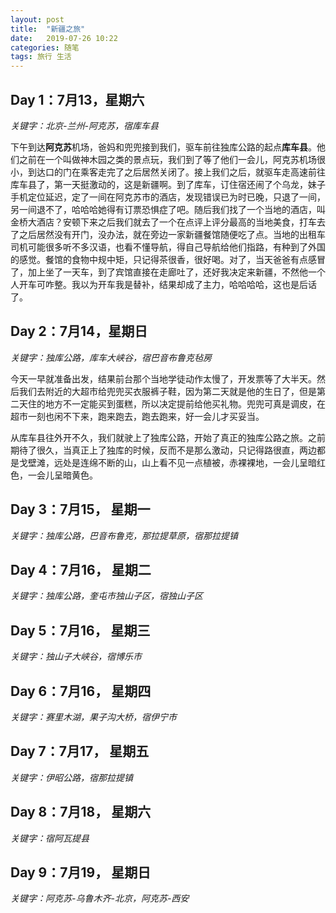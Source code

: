 ```yaml
---
layout: post
title:  "新疆之旅"
date:   2019-07-26 10:22
categories: 随笔
tags: 旅行 生活 
---
```


## Day 1：7月13，星期六

*关键字：北京-兰州-阿克苏，宿库车县*

下午到达**阿克苏**机场，爸妈和兜兜接到我们，驱车前往独库公路的起点**库车县**。他们之前在一个叫做神木园之类的景点玩，我们到了等了他们一会儿，阿克苏机场很小，到达口的门在乘客走完了之后居然关闭了。接上我们之后，就驱车走高速前往库车县了，第一天挺激动的，这是新疆啊。到了库车，订住宿还闹了个乌龙，妹子手机定位延迟，定了一间在阿克苏市的酒店，发现错误已为时已晚，只退了一间，另一间退不了，哈哈哈她得有订票恐惧症了吧。随后我们找了一个当地的酒店，叫金桥大酒店？安顿下来之后我们就去了一个在点评上评分最高的当地美食，打车去了之后居然没有开门，没办法，就在旁边一家新疆餐馆随便吃了点。当地的出租车司机可能很多听不多汉语，也看不懂导航，得自己导航给他们指路，有种到了外国的感觉。餐馆的食物中规中矩，只记得茶很香，很好喝。对了，当天爸爸有点感冒了，加上坐了一天车，到了宾馆直接在走廊吐了，还好我决定来新疆，不然他一个人开车可咋整。我以为开车我是替补，结果却成了主力，哈哈哈哈，这也是后话了。

## Day 2：7月14，星期日

*关键字：独库公路，库车大峡谷，宿巴音布鲁克毡房*

今天一早就准备出发，结果前台那个当地学徒动作太慢了，开发票等了大半天。然后我们去附近的大超市给兜兜买衣服裤子鞋，因为第二天就是他的生日了，但是第二天住的地方不一定能买到蛋糕，所以决定提前给他买礼物。兜兜可真是调皮，在超市一刻也闲不下来，跑来跑去，跑去跑来，好一会儿才买妥当。

从库车县往外开不久，我们就驶上了独库公路，开始了真正的独库公路之旅。之前期待了很久，当真正上了独库的时候，反而不是那么激动，只记得路很直，两边都是戈壁滩，远处是连绵不断的山，山上看不见一点植被，赤裸裸地，一会儿呈暗红色，一会儿呈暗黄色。

## Day 3：7月15， 星期一

*关键字：独库公路，巴音布鲁克，那拉提草原，宿那拉提镇*



## Day 4：7月16， 星期二

*关键字：独库公路，奎屯市独山子区，宿独山子区*



## Day 5：7月16， 星期三

*关键字：独山子大峡谷，宿博乐市*



## Day 6：7月16， 星期四

*关键字：赛里木湖，果子沟大桥，宿伊宁市*



## Day 7：7月17， 星期五

*关键字：伊昭公路，宿那拉提镇*



## Day 8：7月18， 星期六

*关键字：宿阿瓦提县*



## Day 9：7月19， 星期日

*关键字：阿克苏-乌鲁木齐-北京，阿克苏-西安*